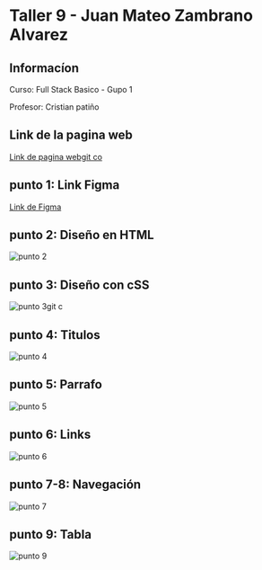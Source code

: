 <h1>Taller 9 - Juan Mateo Zambrano Alvarez</h1>

<h2>Informacíon</h2>
<p>Curso: Full Stack Basico - Gupo 1 </p>
<p>Profesor: Cristian patiño</p>

<h2>Link de la pagina web</h2>
<a href="https://blackmurdor.github.io/taller-9-full-stack/">
Link de pagina webgit co</a>

<h2>punto 1: Link Figma</h2>
<a href="https://www.figma.com/file/Fw8uwBM8X9GisgJXJLVsuW/Mateo-Zambrano?type=design&node-id=1706-2&mode=design&t=RDnmRX8vpoLPZnlR-4">
Link de Figma</a>

<h2>punto 2: Diseño en HTML </h2>
<img src="./Public/images/Punto-2.png" alt="punto 2">

<h2>punto 3: Diseño con cSS </h2>
<img src="./Public/images/punto-3.png" alt="punto 3">git c

<h2>punto 4: Titulos</h2>
<img src="./Public/images/punto-4.png" alt="punto 4">

<h2>punto 5: Parrafo</h2>
<img src="./Public/images/punto-5.png" alt="punto 5">

<h2>punto 6: Links</h2>
<img src="./Public/images/punto-6.png" alt="punto 6">

<h2>punto 7-8: Navegación</h2>
<img src="./Public/images/punto-7.png" alt="punto 7">

<h2>punto 9: Tabla</h2>
<img src="./Public/images/punto-9.png" alt="punto 9">